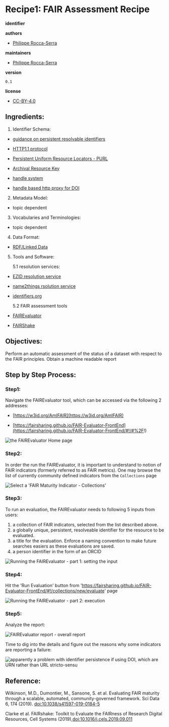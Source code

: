 # Recipe1: FAIR Assessment Recipe

**identifier**

**authors**

- [Philippe Rocca-Serra](https://orcid.org/orcid.org/0000-0001-9853-5668)

**maintainers**

- [Philippe Rocca-Serra](https://orcid.org/orcid.org/0000-0001-9853-5668)

**version**

    0.1

**license**

- [CC-BY-4.0](https://creativecommons.org/licenses/by/4.0/)


## Ingredients:

1. Identifier Schema:

- [guidance on persistent resolvable identifiers](https://www.gov.uk/government/publications/open-standards-for-government/persistent-resolvable-identifiers)

- [HTTP1.1 protocol](https://tools.ietf.org/html/rfc2616)

- [Persistent Uniform Resource Locators - PURL](https://archive.org/services/purl/)

- [Archival Resource Key](https://n2t.net/e/ark_ids.html)

- [handle system](http://www.rfc-editor.org/rfc/rfc3650.txt)

- [handle based http proxy for DOI](https://doi.org/)

2. Metadata Model:

- topic dependent

3. Vocabularies and Terminologies:

- topic dependent

4. Data Format:

- [RDF/Linked Data](https://www.w3.org/standards/semanticweb/data)

5. Tools and  Software:

    5.1  resolution services:

- [EZID resolution service](https://ezid.cdlib.org/)

- [name2things rsolution service](http://n2t.net/)

- [identifiers.org](https://identifiers.org/)

    5.2 FAIR assessment tools

- [FAIREvaluator](https://W3id.org/AmIFAIR)

- [FAIRShake](https://fairshake.cloud/)

        

## Objectives:

Perform an automatic assessment of the status of a dataset with respect to the FAIR principles.
Obtain a machine readable report 

## Step by Step Process:

### Step1: 
     
Navigate the FAIREvaluator tool, which can be accessed via the following 2 addresses:

- [https://w3id.org/AmIFAIR](https://w3id.org/AmIFAIR)

- [https://fairsharing.github.io/FAIR-Evaluator-FrontEnd](https://fairsharing.github.io/FAIR-Evaluator-FrontEnd/#!/#%2F!)


![the FAIREvaluator Home page](../assets/fair-eval-img1.png)

### Step2:

In order the run the FAIREvaluator, it is important to understand to notion of FAIR indicators (formerly referred to as FAIR metrics).
One may browse the list of currently community defined indicators from the `Collections` page 

![Select a 'FAIR Maturity Indicator - Collections'](../assets/fair-eval-img2.png)     

### Step3:

To run an evaluation, the FAIREvaluator needs to following 5 inputs from users:

1. a collection of FAIR indicators, selected from the list described above.
2. a globally unique, persistent, resolveable identifier for the resource to be evaluated.
3. a title for the evaluation. Enforce a naming convention to make future searches easiers as these evaluations are saved.
4. a person identifier in the form of an ORCID

![Running the FAIREvaluator - part 1: setting the input](../assets/fair-eval-img4.png)

### Step4:

Hit the 'Run Evaluation' button from 'https://fairsharing.github.io/FAIR-Evaluator-FrontEnd/#!/collections/new/evaluate' page



![Running the FAIREvaluator - part 2: execution ](../assets/fair-eval-img5.png)
     
### Step5:

Analyze the report:

![FAIREvaluator report - overall report ](../assets/fair-eval-img6.png)

Time to dig into the details and figure out the reasons why some indicators are reporting a failure:

![apparently a problem with identifier persistence if using DOI, which are URN rather than URL *stricto-sensu*](../assets/fair-eval-img7.png)



## Reference:

Wilkinson, M.D., Dumontier, M., Sansone, S. et al. Evaluating FAIR maturity through a scalable, automated, community-governed framework. Sci Data 6, 174 (2019). [doi:10.1038/s41597-019-0184-5](https://doi.org/10.1038/s41597-019-0184-5)

Clarke et al. FAIRshake: Toolkit to Evaluate the FAIRness of Research Digital Resources, Cell Systems (2019),[doi:10.1016/j.cels.2019.09.011](https://doi.org/10.1016/j.cels.2019.09.011)